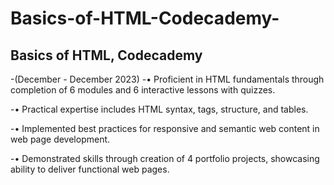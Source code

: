 # Basics-of-HTML-Codecademy-

## Basics of HTML, Codecademy
-(December - December 2023)
-•	Proficient in HTML fundamentals through completion of 6 modules and 6 interactive lessons with quizzes.

-•	Practical expertise includes HTML syntax, tags, structure, and tables.

-•	Implemented best practices for responsive and semantic web content in web page development.

-•	Demonstrated skills through creation of 4 portfolio projects, showcasing ability to deliver functional web pages.
